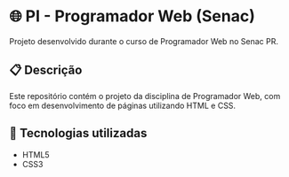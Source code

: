 # 🌐 PI - Programador Web (Senac)

Projeto desenvolvido durante o curso de Programador Web no Senac PR.

## 📋 Descrição
Este repositório contém o projeto da disciplina de Programador Web, com foco em desenvolvimento de páginas utilizando HTML e CSS.

## 🔧 Tecnologias utilizadas
- HTML5
- CSS3
